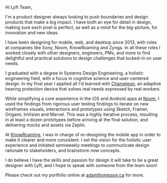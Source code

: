 Hi Lyft Team,

I'm a product designer always looking to push boundaries and design products that make a big impact. I have both an eye for detail in design, making sure each pixel is perfect, as well as a mind for the big-picture, for innovation and new ideas. 

I have been designing for mobile, web, and desktop since 2013, with roles at companies like Sony, Noom, KnowRoaming and Zynga. In all these roles I worked closely with other designers, engineers, PMs, and more to find delightful and practical solutions to design challenges that locked-in on user needs.

I graduated with a degree in Systems Design Engineering, a holistic engineering field, with a focus in cognitive science and user-centered design. In my final year I applied all I'd learned with [Chameleon](http://adamthompson.ca/Portfolio/?p=chameleon), an adaptive hearing protection device that solves real needs expressed by real workers.

While simplifying a core experience in the iOS and Android apps at [Noom](http://adamthompson.ca/Portfolio/?p=noom), I used the findings from rigorous user testing findings to iterate on new wireframes visuals, interactions and prototypes using Sketch, Framer, Origami, InVision and Marvel. This was a highly iterative process, resulting in at least a dozen prototypes before arriving at the final solution, and delivering mocks and assets via Zeplin.

At [KnowRoaming](http://adamthompson.ca/Portfolio/?p=knowroaming), I was in charge of re-designing the mobile app in order to make it clearer and more consistent. I set the vision for the holistic user experience and initiated semiweekly meetings to communicate design rationale to stakeholders, and brainstorm new concepts.

I do believe I have the skills and passion for design it will take to be a great designer with Lyft, and I hope to speak with someone from the team soon! 

Please check out my portfolio online at [adamthompson.ca](http://adamthompson.ca) for more.
